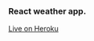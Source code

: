 ### React weather app.

[Live on Heroku](http://fathomless-dusk-54310.herokuapp.com/#/?_k=kjvk1y "React Weather")